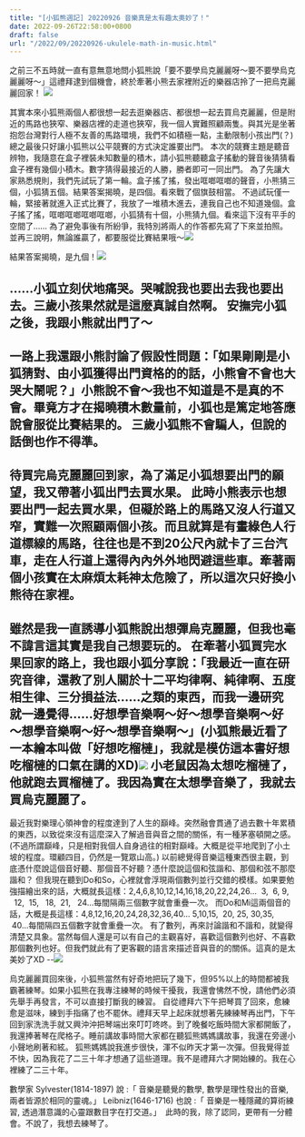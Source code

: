 ```yaml
---
title: "[小狐熊週記] 20220926 音樂真是太有趣太奧妙了！"
date: 2022-09-26T22:58:00+0800
draft: false
url: "/2022/09/20220926-ukulele-math-in-music.html"
---
```



之前三不五時就一直有意無意地問小狐熊說「要不要學烏克麗麗呀～要不要學烏克麗麗呀～」這禮拜逮到個機會，終於牽著小熊去家裡附近的樂器店拎了一把烏克麗麗回家！
![]($https://blogger.googleusercontent.com/img/a/AVvXsEglk_OW-TAbEHbtFrc4Mznd1B4j7AmuaxWNGpNahkXONDCHERY2oooO9Vjy5b_2zWy19p_BM3LLyC1H6iF3iqpdbmWfqr4NIkqBg9AKR-8cZN8KmHi_QLgdiLDrk6XJWYSLMM1JxnpMrJJ0y7cLK4vbKkEOTqpZ8t4yIQA2IgzBK9q-MQbgWFnc6XUa)



其實本來小狐熊兩個人都很想一起去逛樂器店、都很想一起去買烏克麗麗，但是附近的馬路也狹窄、樂器店裡的走道也狹窄，我一個人實難照顧兩隻。與其光是坐著抱怨台灣對行人極不友善的馬路環境，我們不如積極一點，主動限制小孩出門(？)
總之最後只好讓小狐熊以公平競賽的方式決定誰要出門。
本次的競賽主題是聽音辨物，我隨意在盒子裡裝未知數量的積木，請小狐熊聽聽盒子搖動的聲音後猜猜看盒子裡有幾個小積木。數字猜得最接近的人勝，勝者即可一同出門。
為了先讓大家熟悉規則，我們先試玩了第一輪。盒子搖了搖，發出哐啷哐啷的聲音，小熊猜三個，小狐猜五個。結果答案揭曉，是四個。看來戰了個旗鼓相當。
不過試玩僅一輪，緊接著就進入正式比賽了，我放了一堆積木進去，連我自己也不知道幾個。盒子搖了搖，哐啷哐啷哐啷哐啷，小狐猜有十個，小熊猜九個。看來這下沒有平手的空間了……
為了避免事後有所紛爭，我特別將兩人的作答都先寫了下來並拍照。並再三說明，無論誰贏了，都要服從比賽結果哦～![]($https://blogger.googleusercontent.com/img/a/AVvXsEiOSdYJ-IFrQ1Mc04PSzDywP63kjsygOzvM8rBqKMx4RH1QpaJIEfAyXPg-IsE9qzU_FYq3mPH0kpSEckbI2_eAXZhShwKK1IkerL3ZQFy4t_Tu3LcIswWA7eEp9g9ICL26woHH1UhB8F_DfjKzitsgcjhUNrlmpeFIkrqAFwCR6Jc36qG-UY6jiSi6)

結果答案揭曉，是九個！![]($https://blogger.googleusercontent.com/img/a/AVvXsEgXqqH_8JAGQHQPm0W-p1lgd2Th7srW92CtjGXTmkt_2VijO_JaSdwU1mAj2moDdOEHZVmUfOCAYRR0EoMuQJYonN6PqptMSLctvqSt7toY3hIR89BHsKbKgROfq4pOc6j4VvyR_PLSD98Yo4pGTfFm0QqgeBg-3yjSxTrQ1hJpeRjtFGuS406igY_0=w180-h320)

……小狐立刻伏地痛哭。哭喊說我也要出去我也要出去。三歲小孩果然就是這麼真誠自然啊。
安撫完小狐之後，我跟小熊就出門了～
--
一路上我還跟小熊討論了假設性問題：「如果剛剛是小狐猜對、由小狐獲得出門資格的的話，小熊會不會也大哭大鬧呢？」小熊說不會～我也不知道是不是真的不會。畢竟方才在揭曉積木數量前，小狐也是篤定地答應說會服從比賽結果的。
三歲小狐熊不會騙人，但說的話倒也作不得準。
--
待買完烏克麗麗回到家，為了滿足小狐想要出門的願望，我又帶著小狐出門去買水果。
此時小熊表示也想要出門一起去買水果，但礙於路上的馬路又沒人行道又窄，實難一次照顧兩個小孩。而且就算是有畫綠色人行道標線的馬路，往往也是不到20公尺內就卡了三台汽車，走在人行道上還得內內外外地閃避這些車。牽著兩個小孩實在太麻煩太耗神太危險了，所以這次只好換小熊待在家裡。
--
雖然是我一直誘導小狐熊說出想彈烏克麗麗，但我也毫不諱言這其實是我自己想要玩的。
在牽著小狐買完水果回家的路上，我也跟小狐分享說：「我最近一直在研究音律，還教了別人關於十二平均律啊、純律啊、五度相生律、三分損益法……之類的東西，而我一邊研究就一邊覺得……好想學音樂啊～好～想學音樂啊～好～想學音樂啊～好～想學音樂啊～」(小狐熊最近看了一本繪本叫做「好想吃榴槤」，我就是模仿這本書好想吃榴槤的口氣在講的XD)![]($https://blogger.googleusercontent.com/img/a/AVvXsEj-MeVgRGU1QeTo5ynCrYIYa2aPbDgn8YQQU8wXnnt_SFAV6mbHkwRckxCZ0HQRwcR9jVyQvaV4mXNrxSX-XeXFn4AcIUkVjBktOKS7uZD3S4IYKQQIph8HRqtrQ6kfcF8GFKY4JR-8xmhDLeXiH21kwHavWF_zobo-Sy-ZjM9QRpT_xG3E41MkagCf)
小老鼠因為太想吃榴槤了，他就跑去買榴槤了。我因為實在太想學音樂了，我就去買烏克麗麗了。
--
最近我對樂理心領神會的程度達到了人生的巔峰。突然融會貫通了過去數十年累積的東西，以致從來沒有這麼深入了解過音與音之間的關係，有一種茅塞頓開之感。(不過所謂巔峰，只是相對我個人自身過往的相對巔峰。大概是從平地爬到了小土坡的程度。環顧四目，仍然是一覽眾山高。)
以前總覺得音樂這種東西很主觀，到底憑什麼說這個音好聽、那個音不好聽？憑什麼說這個和弦諧和、那個和弦不那麼諧和？
但我現在聽到Do和So，心裡就會浮現兩個數列並行交錯的模樣。如果要勉強描繪出來的話，大概就長這樣：2,4,6,8,10,12,14,16,18,20,22,24,26...  3,  6, 9,    12,  15,   18,  21,   24...每間隔兩三個數字就會重疊一次。
而Do和Mi這兩個音的話，大概是長這樣：4,8,12,16,20,24,28,32,36,40... 5,10,15,  20, 25, 30,35,   40...每間隔四五個數字就會重疊一次。
有了數列，再來討論諧和不諧和，就變得清楚又具象。當然每個人還是可以有自己的主觀喜好，喜歡這個數列也好、不喜歡那個數列也好。但我們就此有了更客觀的語言來描述音與音的的關係。這真的是太美妙了XD
--![]($https://blogger.googleusercontent.com/img/a/AVvXsEisxPkL9jcmvW74HvXTNkuo5LZObdDuTfclwY7kpg4oM7jtUM_WvL72tB6uG9oIM6qvhXFnaXDiMYhizICnFHEKIq9rnY7Xmxm7bbjqCDu7UT9Gi7kZLOe10V4X3YwW2AMw8Vc752Twl4nuHhnanvBB2kITSUQO_ohgaQSBXmiVLbl_yaufr8S6a7Vv)

烏克麗麗買回來後，小狐熊當然有好奇地把玩了幾下，但95%以上的時間都被我霸著練琴。如果小狐熊在我專注練琴的時候干擾我，我還會怫然不悅，請他們必須先舉手再發言，不可以直接打斷我的練習。
自從禮拜六下午把琴買了回來，愈練愈是滋味，練到手指痛了也不罷休。禮拜天早上起床就想著先練練琴再出門，下午回到家洗洗手就又興沖沖把琴端出來叮叮咚咚。到了晚餐吃飯時間大家都開飯了，我還捧著琴在爬格子。睡前講故事時間大家都在聽狐熊媽媽講故事，我還在旁邊小小聲地刷著和絃。
狐熊媽媽說我進步很快，渾不似昨天才第一次彈。但我覺得並不快，因為我花了二三十年才想通了這些道理。我不是禮拜六才開始練的。我在心裡練了二三十年。

數學家 Sylvester(1814-1897) 說 :「 音樂是聽覺的數學, 數學是理性發出的音樂, 兩者皆源於相同的靈魂。」 Leibniz(1646-1716) 也說 :「 音樂是一種隱藏的算術練習, 透過潛意識的心靈跟數目字在打交道。」 
此時的我，除了認同，更帶有一分體會。不說了，我想去練琴了。


